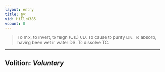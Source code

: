 ```yaml
---
layout: entry
title: སྒྲུང་
vid: Hill:0385
vcount: 0
---
```

> To mix, to invert, to feign (Cs\.) CD\. To cause to purify DK\. To absorb, having been wet in water DS\. To dissolve TC\.

---
Volition: _Voluntary_
---

